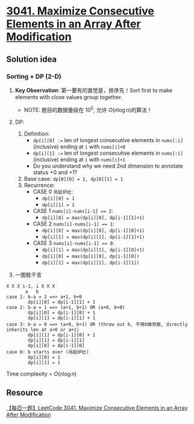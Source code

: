 # [3041. Maximize Consecutive Elements in an Array After Modification](https://leetcode.com/problems/maximize-consecutive-elements-in-an-array-after-modification/description/)

## Solution idea
### Sorting + DP (2-D)
1. **Key Observation**: 第一要有的直觉是，排序先！Sort first to make elements with close values group together.
    * NOTE: 题目的数据量级在 $10^5$, 允许 $O(n\log n)$的算法！
2. DP:
    1. Definition:
        * `dp[i][0] :=` len of longest consecutive elements in `nums[:i]` (inclusive) ending at `i` with `nums[i]+0`
        * `dp[i][1] :=` len of longest consecutive elements in `nums[:i]` (inclusive) ending at `i` with `nums[i]+1`
        * Do you understand why we need 2nd dimension to annotate status +0 and +1?
    2. Base case: `dp[0][0] = 1, dp[0][1] = 1`
    3. Recurrence:
        * CASE 0 `另起炉灶`:
            * `dp[i][0] = 1`
            * `dp[i][1] = 1`
        * CASE 1 `nums[i]-nums[i-1] == 2`: 
            * `dp[i][0] = max(dp[i][0], dp[i-1][1]+1)`
        * CASE 2 `nums[i]-nums[i-1] == 1`:
            * `dp[i][0] = max(dp[i][0], dp[i-1][0]+1)`
            * `dp[i][1] = max(dp[i][1], dp[i-1][1]+1)`
        * CASE 3 `nums[i]-nums[i-1] == 0`:
            * `dp[i][1] = max(dp[i][1], dp[i-1][0]+1)`
            * `dp[i][0] = max(dp[i][0], dp[i-1][0])`
            * `dp[i][1] = max(dp[i][1], dp[i-1][1])`

3. 一图胜千言
```
X X X i-1, i X X X
       a   b
case 1: b-a = 2 ==> a+1, b+0
        dp[i][0] = dp[i-1][1] + 1
case 2: b-a = 1 ==> (a+1, b+1) OR (a+0, b+0)
        dp[i][0] = dp[i-1][0] + 1
        dp[i][1] = dp[i-1][1] + 1
case 3: b-a = 0 ==> (a+0, b+1) OR (throw out b, 不用b做贡献, directly inherits len at a+0 or a+1)
        dp[i][1] = dp[i-1][0] + 1
        dp[i][1] = dp[i-1][1]
        dp[i][0] = dp[i-1][0]
case 0: b starts over (另起炉灶)
        dp[i][0] = 1
        dp[i][1] = 1
```

Time complexity = $O(n\log n)$

## Resource
[【每日一题】LeetCode 3041. Maximize Consecutive Elements in an Array After Modification](https://www.youtube.com/watch?v=Pepe16TjyKQ&ab_channel=HuifengGuan)